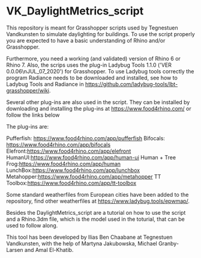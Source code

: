 # VK_DaylightMetrics_script

This repository is meant for Grasshopper scripts used by Tegnestuen Vandkunsten to simulate daylighting for buildings. To use the script properly you are expected to have a basic understanding of Rhino and/or Grasshopper. 

Furthermore, you need a working (and validated) version of Rhino 6 or Rhino 7. Also, the scrips uses the plug-in Ladybug Tools 1.1.0 ('VER 0.0.06\nJUL_07_2020') for Grasshopper. To use Ladybug tools correctly the program Radiance needs to be downloaded and installed, see how to Ladybug Tools and Radiance in https://github.com/ladybug-tools/lbt-grasshopper/wiki. 

Several other plug-ins are also used in the script. They can be installed by  downloading and installing the plug-ins  at https://www.food4rhino.com/ or follow the links below

The plug-ins are:

Pufferfish: https://www.food4rhino.com/app/pufferfish
Bifocals: https://www.food4rhino.com/app/bifocals
Elefront:https://www.food4rhino.com/app/elefront
HumanUI:https://www.food4rhino.com/app/human-ui
Human + Tree Frog:https://www.food4rhino.com/app/human
LunchBox:https://www.food4rhino.com/app/lunchbox
Metahopper:https://www.food4rhino.com/app/metahopper
TT Toolbox:https://www.food4rhino.com/app/tt-toolbox

Some standard weatherfiles from European cities have been added to the repository, find other weatherfiles at https://www.ladybug.tools/epwmap/.

Besides the DaylightMetrics_script are a tutorial on how to use the script and a Rhino.3dm file, which is the model used in the toturial, that can be used to follow along. 

This tool has been developed by Ilias Ben Chaabane at Tegnestuen Vandkunsten, with the help of Martyna Jakubowska, Michael Granby-Larsen and Amal El-Khatib. 